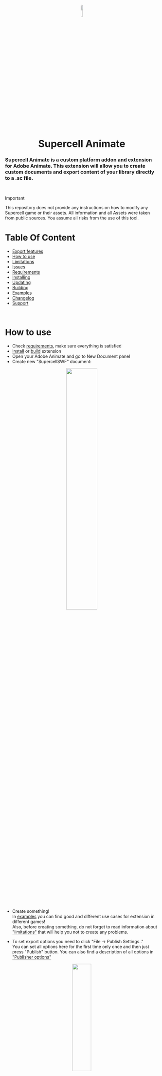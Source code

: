 <p align="center">
<img src="./assets/workshop.png"  width="10%">
<h1 align="center" style="font-size: 32px;"> Supercell Animate </h1>
</p>

### Supercell Animate is a custom platform addon and extension for Adobe Animate. This extension will allow you to create custom documents and export content of your library directly to a .sc file.

<br/>

> [!IMPORTANT]
> This repository does not provide any instructions on how to modify any Supercell game or their assets. All information and all Assets were taken from public sources. You assume all risks from the use of this tool.


# Table Of Content

- [Export features](#export-features)
- [How to use](#how-to-use)
- [Limitations](#limitations)
- [Issues](#issues)
- [Requirements](#requirements)
- [Installing](#installing)
- [Updating](#plugin-update)
- [Building](#building)
- [Examples](#examples)
- [Changelog](#changelog)
- [Support](#support)

<br/>

# How to use
- Check [requirements](#requirements), make sure everything is satisfied
- [Install](#installing) or [build](#building) extension
- Open your Adobe Animate and go to New Document panel
- Create new "SupercellSWF" document: 

<p align="center">
<img src="./assets/new_document_panel.png"  width="45%">
</p>

- Create something!  
In [examples](#examples) you can find good and different use cases for extension in different games!  
Also, before creating something, do not forget to read information about ["limitations"](#Limitations) that will help you not to create any problems.

- To set export options you need to click "File -> Publish Settings.."  
You can set all options here for the first time only once and then just press "Publish" button. You can also find a description of all options in ["Publisher options"](#publisher-options)

<p align="center">
<img src="./assets/publish_settings_select.png"  width="35%" height="30%">
</p>

- After setting all options, you can click on publish button. You are great!  
Then you just need to wait until file is saved. 

# Content creation tips
For the most part these tips will help you make a more "correct" and more optimized project.

- Be sure to pay attention to ["Limitations"](#limitations) section.
- Pay attention to linkage name.
    Plugin exports only MovieClips that have an linkage name, it is used as export name of symbol.
    For details, see [Examples](#examples)
- Avoid using sprites, and especially vector graphics in MovieClips.  
    Animate is a fairly flexible program and you will notice very little difference between different types of symbols, but speed of export and rendering performance in general depends on how correctly you use these types.  
    When organizing project structure, note that Shapes or so-called Graphic symbols are intended to contain sprites or vector graphics. They can have only one frame.
    At the same time, MovieClip symbols are used to create animation using shapes. They can have an unlimited (within technical limits) number of frames and they can have a linkage name.
- 

# Support
This project was created with the goal of exploring various interesting tools and to support a small but quite creative community of modders. I put a lot of heart and time into this creation, so if you want to support me, you can buy me a coffee right here :3  
[!["Buy Me A Coffee"](https://www.buymeacoffee.com/assets/img/custom_images/orange_img.png)](https://www.buymeacoffee.com/daniilsivi)
  
# Export features
- Stroke  / Fills / Brushes ✅  
Full support. It can be unstable sometimes especially with big fills and curves so try to work more with sprites

    - Fill styles ✅  
    Currently supported are solid color fill and bitmap fill. Linear fill will be added later if needed.

- Filters ❌  
There will be no support for filters for Symbols

- Scripts (ActionScript, JavaScript) ❌  
.sc file does not support any scripts

- Sounds ❌  
.sc file does not support sounds

- Parenting / Camera / Advanced Layers ✅  
Partial support. 
At the moment, implemented layer parenting (rigging)

- Text ✅  
Partial support

- Symbols (Graphic, MovieClip) ✅  
Full support except for "Button" type

    - Blending modes ✅  
    Full support. But note that some modes may not work or crash.

    - Transform ✅   
    2D Transforms are fully supported. 3D transformations have a potentially small range of uses and a small chance of being supported.

- Layers ✅  
All types of layers are supported: Normal, Masks, Folders, Guides
Also note that all symbols from guide layer will be ignored and will only be used for animation if necessary.

- Classic / Animation tweens ✅  
Absolutely all types of animation tweens and their types of interpolation are supported.

 - Shape animation ✅  
Full support. Be careful when using it, the result can be very unstable.

- Nine-slice ✅  
Full support. But keep in mind that on Animate 2024 and above this may not work correctly.  

# Limitations

- Color transforms  
Be careful when transforming colors. Color values can only be positive, otherwise these values will be set to zero and the result will be undesirable.

- Text Fields  
Text fields are covered with a large layer of mystique.  
But there is also support for basic things here.
Also be careful, not all settings can somehow affect text in final file (because they cannot be disabled, Animate just crashes)  
Also, text must have no more than 255 characters, otherwise text will not be written to file.
To enable text outline you need to add "Glow" filter to text field  
  
# Requirements
For extension to work correctly, you need:

- Adobe Animate 2022 or higher

## Windows
- Windows 10 x64 or Windows 11
- [Visual C++ Redistributable Runtime](https://aka.ms/vs/17/release/vc_redist.x64.exe)

## MacOS
Not supported now
> [!NOTE]
> MacOS support will be available one day, but it is not a priority at all right now.
  
# Installing
First of all, download .zip package from [Releases](https://github.com/sc-workshop/SupercellSWF-Animate/releases)  
Unpack zip to any place convenient for you.  
Inside archive there is a file ```install.jsfl```. You need to run it in Adobe Animate.  
By default, ```.jsfl``` is associated with Animate, so you can double-click on it and run it as a command, but if something is wrong, you can open it in Animate itself as a script and click on run button.  
After installation is complete, be sure to restart Animate.
If you want to remove plugin, run ```install.jsfl``` again, and this time you will see a confirmation button.
  
# Plugin Update
If you have an already installed plugin and want to update, run installation file and <strong>remove</strong> plugin, restart Animate and install plugin as usual.  

> [!IMPORTANT]
> If you are using version 1.2.0 and lower, you <strong>MUST</strong> remove extension files <strong>MANUALLY</strong>. If you do not do this, then installation may not be successful.
  
# Building
Before starting you need to have:
- [npm, node.js and ts-node](https://nodejs.org/)
- [Typescript and ts-node](https://www.npmjs.com/package/ts-node)
- MSVC Build tools (Visual Studio)

To prepare all the necessary dependencies, run the following command in the project folder:  
`
    npm run cook
`  
  
Next, after preparing all modules, you need to open console (as admin in case of Debug) in root of repository.  
- Release  
    To build a installer with all packages, you need to fill in certificate details in `scripts/cert.ts` and then run following command:  
    `
    npm run package
    `  
    After the command completes, installer files will be available in `dist/package` folder.  
    You can run it or zip and share.
- Debug  
    If you want to use a debug build then make sure you have CEP debug mode enabled. You can read more about CEP [Here](https://github.com/Adobe-CEP/CEP-Resources/blob/master/CEP_9.x/Documentation/CEP%209.0%20HTML%20Extension%20Cookbook.md)  
    After that you need to use this command:  
    `
    npm run build:dev
    `  
    After execution, extension should load into Adobe Animate.  
    From now on you can connect any native or typescript debugger to Animate process and do your own stuff.
  
# Examples
You can find a list of all available examples in ["examples"](/examples/README.md) folder.  
  
# Issues
If you find any problem with export process or you just need any help, please report it in [Issues](https://github.com/sc-workshop/SupercellSWF-Animate/issues) or [join our Discord Server](https://discord.gg/uPnDsns6G6)  

> [!TIP]
> Native part of plugin saves logs in "%temp%/org.scWorkshop.SupercellSWF_export_log.txt", please provide them along with a description for a faster solution to the problem.  
  
# Changelog
## v 1.3.6
- Minor exporter crash fixes
- Publisher interface crash fixes
## v 1.3.5
- Added text export selection option
- Minor improvements and fixes
## v 1.3.4
- Added support for layer parenting
- Minor improvements and fixes
## v 1.3.3
- Added automatic installation of different plugin variants for different cpu feature sets (Currently supported AVX2, SSE4.2 and native)
- Minor bugfixes and performance improvements
## v 1.3.2
- Added Bitmap Fill support
- Added Export name replacing and atlas textures repacking
## v 1.3.1
- Improved progress window behavior
- Added object caching
- Various bug fixes
## v 1.3.0
- Improved Atlas Generator
- Added SC2 support
- Many performance improvements and code refactoring
## v 1.2.1
- Added experimental installer
## v 1.2.0
- Complete refactoring of code
- Changed and improved design of Publisher Settings
- More animations for Publisher progress window
- Improved support for Fills and Strokes. Added rasterization to sprites
- Added new algorithm to reduce shape object count 
- Added support for 9slice scaling
- More bugs
## v 1.1.0
- Added support for blend modes
- Added basic support for solid fills and stroke
- Added experimental shape animation
- Added support for group
## v 1.0.1
- Fixed sprite transformation
- Updated localization
## v 1.0 
- First release. Basic export to .sc file
